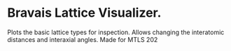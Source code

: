 # Bravais Lattice Visualizer. 
Plots the basic lattice types for inspection. Allows changing the interatomic distances and interaxial angles. 
Made for MTLS 202